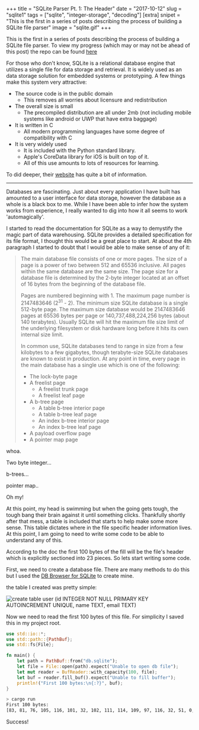 +++
title = "SQLite Parser Pt. 1: The Header"
date = "2017-10-12"
slug = "sqlite1"
tags = ["sqlite", "integer-storage", "decoding"]
[extra]
snipet = "This is the first in a series of posts describing the process of building a SQLite file parser"
image = "sqlite.gif"
+++

This is the first in a series of posts describing the process of building a SQLite file parser. To view my progress (which may or may not be ahead of this post) the repo can be found [here](https://github.com/FreeMasen/sqlite_parser)

For those who don't know, SQLite is a relational database engine that utilizes a single file for data storage and retrieval. It is widely used as an data storage solution for embedded systems or prototyping. A few things make this system very attractive: 
 - The source code is in the public domain
   - This removes all worries about licensure and redistribution
 - The overall size is small
    - The precompiled distribution are all under 2mb (not including mobile systems like android or UWP that have extra baggage)
 - It is written in C
    - All modern programming languages have some degree of compatibility with C
 - It is very widely used
    - It is included with the Python standard library.
    - Apple's CoreData library for iOS is built on top of it.
    - All of this use amounts to lots of resources for learning.

To did deeper, their [website](http://sqlite.org) has quite a bit of information.

---
Databases are fascinating. Just about every application I have built has amounted to a user interface for data storage, however the database as a whole is a black box to me. While I have been able to infer how the system works from experience, I really wanted to dig into how it all seems to work 'automagically'.

I started to read the documentation for SQLite as a way to demystify the magic part of data warehousing. SQLite provides a detailed specification for its file format, I thought this would be a great place to start. At about the 4th paragraph I started to doubt that I would be able to make sense of any of it:


> The main database file consists of one or more pages. The size of a page is a power of two between 512 and 65536 inclusive. All pages within the same database are the same size. The page size for a database file is determined by the 2-byte integer located at an offset of 16 bytes from the beginning of the database file.
>
> Pages are numbered beginning with 1. The maximum page number is 2147483646 (2<sup>31</sup> - 2). The minimum size SQLite database is a single 512-byte page. The maximum size database would be 2147483646 pages at 65536 bytes per page or 140,737,488,224,256 bytes (about 140 terabytes). Usually SQLite will hit the maximum file size limit of the underlying filesystem or disk hardware long before it hits its own internal size limit.
>
> In common use, SQLite databases tend to range in size from a few kilobytes to a few gigabytes, though terabyte-size SQLite databases are known to exist in production.
> At any point in time, every page in the main database has a single use which is one of the following:
>
> - The lock-byte page
> - A freelist page
>   - A freelist trunk page
>   - A freelist leaf page 
> - A b-tree page
>   - A table b-tree interior page
>   - A table b-tree leaf page
>   - An index b-tree interior page
>   - An index b-tree leaf page 
> - A payload overflow page
> - A pointer map page 

whoa.

Two byte integer...

b-trees... 

pointer map..

Oh my!

At this point, my head is swimming but when the going gets tough, the tough bang their brain against it until something clicks. Thankfully shortly after that mess, a table is included that starts to help make some more sense. This table dictates where in the file specific header information lives. At this point, I am going to need to write some code to be able to understand any of this.

According to the doc the first 100 bytes of the fill will be the file's header which is explicitly sectioned into 23 pieces. So lets start writing some code.

First, we need to create a database file. There are many methods to do this but I used the [DB Browser for SQLite](http://sqlitebrowser.org/) to create mine. 

the table I created was pretty simple:

![create table user (id INTEGER NOT NULL PRIMARY KEY AUTOINCREMENT UNIQUE, name TEXT, email TEXT)](/images/create_table.png)

Now we need to read the first 100 bytes of this file. For simplicity I saved this in my project root.

```rust
use std::io::*;
use std::path::{PathBuf};
use std::fs{File};

fn main() {
    let path = PathBuf::from("db.sqlite");
    let file = File::open(path).expect("Unable to open db file");
    let mut reader = BufReader::with_capacity(100, file);
    let buf = reader.fill_buf().expect("Unable to fill buffer");
    println!("First 100 bytes:\n{:?}", buf);
}
```

```bash
> cargo run
First 100 bytes:
[83, 81, 76, 105, 116, 101, 32, 102, 111, 114, 109, 97, 116, 32, 51, 0, 16, 0, 1, 1, 0, 64, 32, 32, 0, 0, 0, 8, 0, 0, 0, 3, 0, 0, 0, 0, 0, 0, 0, 0, 0, 0, 0, 2, 0, 0, 0, 4, 0, 0, 0, 0, 0, 0, 0, 0, 0, 0, 0, 1, 0, 0, 0, 0, 0, 0, 0, 0, 0, 0, 0, 0, 0, 0, 0, 0, 0, 0, 0, 0, 0, 0, 0, 0, 0, 0, 0, 0, 0, 0, 0, 0, 0, 0, 0, 8, 0, 46, 1, 90]
```

Success!